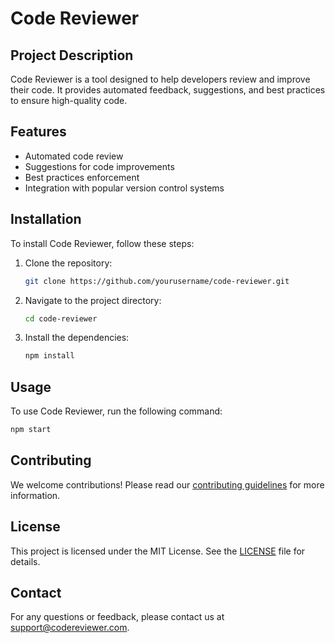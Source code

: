 # Code Reviewer

## Project Description
Code Reviewer is a tool designed to help developers review and improve their code. It provides automated feedback, suggestions, and best practices to ensure high-quality code.

## Features
- Automated code review
- Suggestions for code improvements
- Best practices enforcement
- Integration with popular version control systems

## Installation
To install Code Reviewer, follow these steps:
1. Clone the repository:
    ```bash
    git clone https://github.com/yourusername/code-reviewer.git
    ```
2. Navigate to the project directory:
    ```bash
    cd code-reviewer
    ```
3. Install the dependencies:
    ```bash
    npm install
    ```

## Usage
To use Code Reviewer, run the following command:
```bash
npm start
```

## Contributing
We welcome contributions! Please read our [contributing guidelines](CONTRIBUTING.md) for more information.

## License
This project is licensed under the MIT License. See the [LICENSE](LICENSE) file for details.

## Contact
For any questions or feedback, please contact us at support@codereviewer.com.